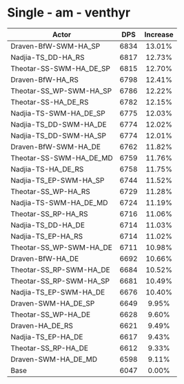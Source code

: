 # Single - am - venthyr
| Actor | DPS | Increase |
|---|:---:|:---:|
|Draven-BfW-SWM-HA_SP|6834|13.01%|
|Nadjia-TS_DD-HA_RS|6817|12.73%|
|Theotar-SS-SWM-HA_DE_SP|6815|12.70%|
|Draven-BfW-HA_RS|6798|12.41%|
|Theotar-SS_WP-SWM-HA_SP|6786|12.22%|
|Theotar-SS-HA_DE_RS|6782|12.15%|
|Nadjia-TS-SWM-HA_DE_SP|6775|12.03%|
|Nadjia-TS_DD-SWM-HA_DE|6774|12.02%|
|Nadjia-TS_DD-SWM-HA_SP|6774|12.01%|
|Draven-BfW-SWM-HA_DE|6762|11.82%|
|Theotar-SS-SWM-HA_DE_MD|6759|11.76%|
|Nadjia-TS-HA_DE_RS|6758|11.75%|
|Nadjia-TS_EP-SWM-HA_SP|6744|11.52%|
|Theotar-SS_WP-HA_RS|6729|11.28%|
|Nadjia-TS-SWM-HA_DE_MD|6724|11.19%|
|Theotar-SS_RP-HA_RS|6716|11.06%|
|Nadjia-TS_DD-HA_DE|6714|11.03%|
|Nadjia-TS_EP-HA_RS|6714|11.02%|
|Theotar-SS_WP-SWM-HA_DE|6711|10.98%|
|Draven-BfW-HA_DE|6692|10.66%|
|Theotar-SS_RP-SWM-HA_DE|6684|10.52%|
|Theotar-SS_RP-SWM-HA_SP|6681|10.49%|
|Nadjia-TS_EP-SWM-HA_DE|6676|10.40%|
|Draven-SWM-HA_DE_SP|6649|9.95%|
|Theotar-SS_WP-HA_DE|6628|9.60%|
|Draven-HA_DE_RS|6621|9.49%|
|Nadjia-TS_EP-HA_DE|6617|9.43%|
|Theotar-SS_RP-HA_DE|6612|9.33%|
|Draven-SWM-HA_DE_MD|6598|9.11%|
|Base|6047|0.00%|
